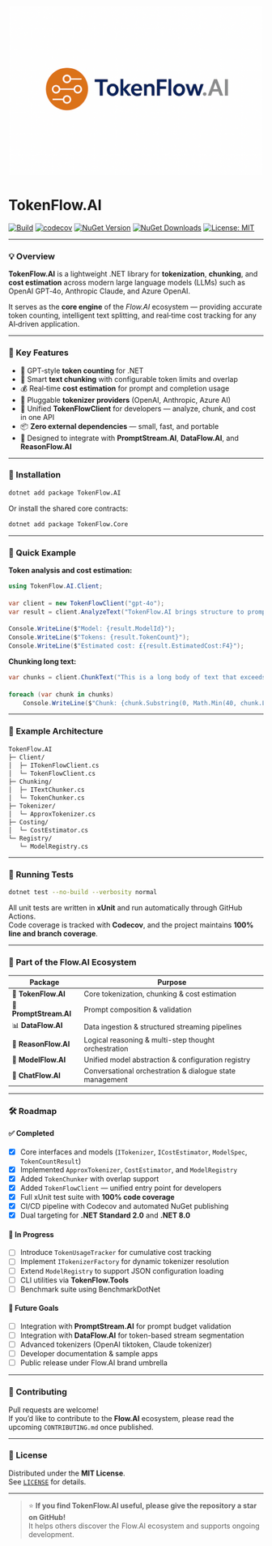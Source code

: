 <p align="center">
  <img src="https://github.com/AndrewClements84/TokenFlow.AI/blob/master/assets/logo.png?raw=true" alt="TokenFlow.AI" width="500"/>
</p>

# TokenFlow.AI

[![Build](https://github.com/AndrewClements84/TokenFlow.AI/actions/workflows/dotnet.yml/badge.svg)](https://github.com/AndrewClements84/TokenFlow.AI/actions)
[![codecov](https://codecov.io/gh/AndrewClements84/TokenFlow.AI/branch/master/graph/badge.svg)](https://codecov.io/gh/AndrewClements84/TokenFlow.AI)
[![NuGet Version](https://img.shields.io/nuget/v/TokenFlow.AI.svg?logo=nuget&cacheSeconds=60)](https://www.nuget.org/packages/TokenFlow.AI)
[![NuGet Downloads](https://img.shields.io/nuget/dt/TokenFlow.AI.svg)](https://www.nuget.org/packages/TokenFlow.AI)
[![License: MIT](https://img.shields.io/badge/License-MIT-green.svg)](LICENSE)

---

### 💡 Overview

**TokenFlow.AI** is a lightweight .NET library for **tokenization**, **chunking**, and **cost estimation** across modern large language models (LLMs) such as OpenAI GPT‑4o, Anthropic Claude, and Azure OpenAI.

It serves as the **core engine** of the *Flow.AI* ecosystem — providing accurate token counting, intelligent text splitting, and real‑time cost tracking for any AI‑driven application.

---

### 🧩 Key Features

- 🔢 GPT‑style **token counting** for .NET  
- 🧱 Smart **text chunking** with configurable token limits and overlap  
- 💰 Real‑time **cost estimation** for prompt and completion usage  
- 🔌 Pluggable **tokenizer providers** (OpenAI, Anthropic, Azure AI)  
- 🧮 Unified **TokenFlowClient** for developers — analyze, chunk, and cost in one API  
- 📦 **Zero external dependencies** — small, fast, and portable  
- 🧠 Designed to integrate with **PromptStream.AI**, **DataFlow.AI**, and **ReasonFlow.AI**

---

### 🚀 Installation

```bash
dotnet add package TokenFlow.AI
```

Or install the shared core contracts:

```bash
dotnet add package TokenFlow.Core
```

---

### 🧠 Quick Example

**Token analysis and cost estimation:**

```csharp
using TokenFlow.AI.Client;

var client = new TokenFlowClient("gpt-4o");
var result = client.AnalyzeText("TokenFlow.AI brings structure to prompt engineering.");

Console.WriteLine($"Model: {result.ModelId}");
Console.WriteLine($"Tokens: {result.TokenCount}");
Console.WriteLine($"Estimated cost: £{result.EstimatedCost:F4}");
```

**Chunking long text:**

```csharp
var chunks = client.ChunkText("This is a long body of text that exceeds a given token limit...", maxTokens: 50, overlapTokens: 5);

foreach (var chunk in chunks)
    Console.WriteLine($"Chunk: {chunk.Substring(0, Math.Min(40, chunk.Length))}...");
```

---

### 🧩 Example Architecture

```
TokenFlow.AI
├─ Client/
│  ├─ ITokenFlowClient.cs
│  └─ TokenFlowClient.cs
├─ Chunking/
│  ├─ ITextChunker.cs
│  └─ TokenChunker.cs
├─ Tokenizer/
│  └─ ApproxTokenizer.cs
├─ Costing/
│  └─ CostEstimator.cs
└─ Registry/
   └─ ModelRegistry.cs
```

---

### 🧪 Running Tests

```bash
dotnet test --no-build --verbosity normal
```

All unit tests are written in **xUnit** and run automatically through GitHub Actions.  
Code coverage is tracked with **Codecov**, and the project maintains **100% line and branch coverage**.

---

### 🧭 Part of the Flow.AI Ecosystem

| Package | Purpose |
|----------|----------|
| 🧠 **TokenFlow.AI** | Core tokenization, chunking & cost estimation |
| 💬 **PromptStream.AI** | Prompt composition & validation |
| 📊 **DataFlow.AI** | Data ingestion & structured streaming pipelines |
| 🧩 **ReasonFlow.AI** | Logical reasoning & multi-step thought orchestration |
| 🧬 **ModelFlow.AI** | Unified model abstraction & configuration registry |
| 💭 **ChatFlow.AI** | Conversational orchestration & dialogue state management |

---

### 🛠️ Roadmap

#### ✅ Completed
- [x] Core interfaces and models (`ITokenizer`, `ICostEstimator`, `ModelSpec`, `TokenCountResult`)
- [x] Implemented `ApproxTokenizer`, `CostEstimator`, and `ModelRegistry`
- [x] Added `TokenChunker` with overlap support
- [x] Added `TokenFlowClient` — unified entry point for developers
- [x] Full xUnit test suite with **100% code coverage**
- [x] CI/CD pipeline with Codecov and automated NuGet publishing
- [x] Dual targeting for **.NET Standard 2.0** and **.NET 8.0**

#### 🚧 In Progress
- [ ] Introduce `TokenUsageTracker` for cumulative cost tracking
- [ ] Implement `ITokenizerFactory` for dynamic tokenizer resolution
- [ ] Extend `ModelRegistry` to support JSON configuration loading
- [ ] CLI utilities via **TokenFlow.Tools**
- [ ] Benchmark suite using BenchmarkDotNet

#### 🌟 Future Goals
- [ ] Integration with **PromptStream.AI** for prompt budget validation
- [ ] Integration with **DataFlow.AI** for token-based stream segmentation
- [ ] Advanced tokenizers (OpenAI tiktoken, Claude tokenizer)
- [ ] Developer documentation & sample apps
- [ ] Public release under Flow.AI brand umbrella

---

### 💬 Contributing

Pull requests are welcome!  
If you’d like to contribute to the **Flow.AI** ecosystem, please read the upcoming `CONTRIBUTING.md` once published.

---

### 🪪 License

Distributed under the **MIT License**.  
See [`LICENSE`](LICENSE) for details.

---

> ⭐ **If you find TokenFlow.AI useful, please give the repository a star on GitHub!**  
> It helps others discover the Flow.AI ecosystem and supports ongoing development.
